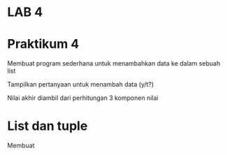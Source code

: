 # LAB 4
# Praktikum 4
<P> Membuat program sederhana untuk menambahkan data ke dalam sebuah list <P>
<P> Tampilkan pertanyaan untuk menambah data (y/t?) <P>
Nilai akhir diambil dari perhitungan 3 komponen nilai

# List dan tuple
Membuat 

